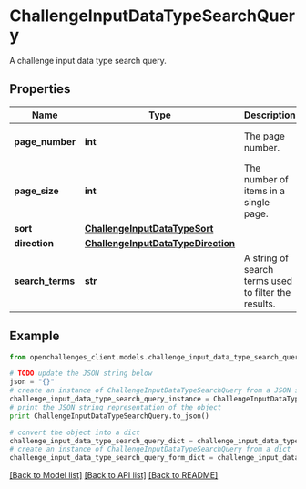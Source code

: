 # ChallengeInputDataTypeSearchQuery

A challenge input data type search query.

## Properties
Name | Type | Description | Notes
------------ | ------------- | ------------- | -------------
**page_number** | **int** | The page number. | [optional] [default to 0]
**page_size** | **int** | The number of items in a single page. | [optional] [default to 100]
**sort** | [**ChallengeInputDataTypeSort**](ChallengeInputDataTypeSort.md) |  | [optional] 
**direction** | [**ChallengeInputDataTypeDirection**](ChallengeInputDataTypeDirection.md) |  | [optional] 
**search_terms** | **str** | A string of search terms used to filter the results. | [optional] 

## Example

```python
from openchallenges_client.models.challenge_input_data_type_search_query import ChallengeInputDataTypeSearchQuery

# TODO update the JSON string below
json = "{}"
# create an instance of ChallengeInputDataTypeSearchQuery from a JSON string
challenge_input_data_type_search_query_instance = ChallengeInputDataTypeSearchQuery.from_json(json)
# print the JSON string representation of the object
print ChallengeInputDataTypeSearchQuery.to_json()

# convert the object into a dict
challenge_input_data_type_search_query_dict = challenge_input_data_type_search_query_instance.to_dict()
# create an instance of ChallengeInputDataTypeSearchQuery from a dict
challenge_input_data_type_search_query_form_dict = challenge_input_data_type_search_query.from_dict(challenge_input_data_type_search_query_dict)
```
[[Back to Model list]](../README.md#documentation-for-models) [[Back to API list]](../README.md#documentation-for-api-endpoints) [[Back to README]](../README.md)


